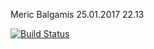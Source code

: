 Meric Balgamis
25.01.2017
22.13

[![Build Status](https://travis-ci.org/mericbalgamis/myDemoApp.svg?branch=master)](https://travis-ci.org/mericbalgamis/myDemoApp)
